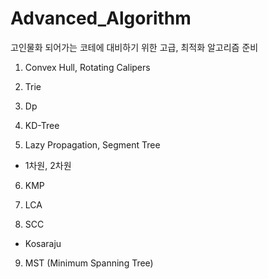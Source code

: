 # Advanced_Algorithm
고인물화 되어가는 코테에 대비하기 위한 고급, 최적화 알고리즘 준비 

1. Convex Hull, Rotating Calipers

2. Trie

3. Dp

4. KD-Tree

5. Lazy Propagation, Segment Tree
  - 1차원, 2차원

6. KMP

7. LCA

8. SCC
  - Kosaraju
9. MST (Minimum Spanning Tree)
